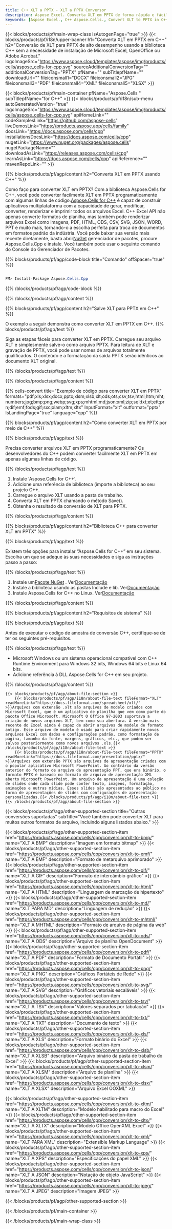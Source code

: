 ```yaml
---
title: C++ XLT a PPTX - XLT a PPTX Conversor
description: Aspose Excel. Converta XLT em PPTX de forma rápida e fácil com Aspose.Cells. C++ XLT em PPTX. C++ Salve XLT em PPTX. Salve XLT como 07611134 81 usando C++.
keywords: [Aspose Excel., C++ Aspose.Cells., Convert XLT to PPTX in C++., Save XLT to PPTX using C++., C++ XLT to PPTX saveformat., XLT to PPTX Converter., C++ Save XLT as PPTX]
---
```

{{< blocks/products/pf/main-wrap-class isAutogenPage="true" >}}
{{< blocks/products/pf/i18n/upper-banner h1="Converta XLT em PPTX em C++" h2="Conversão de XLT para PPTX de alto desempenho usando a biblioteca C++ sem a necessidade de instalação de Microsoft Excel, OpenOffice ou Adobe Acrobat." logoImageSrc="https://www.aspose.cloud/templates/aspose/img/products/cells/aspose_cells-for-cpp.svg" sourceAdditionalConversionTag="" additionalConversionTag="PPTX" pfName="" subTitlepfName="" downloadUrl="" fileiconsmall1="DOCX" fileiconsmall2="JPG" fileiconsmall3="PDF" fileiconsmall4="XML" fileiconsmall5="XLSX" >}}

{{< blocks/products/pf/main-container pfName="Aspose.Cells " subTitlepfName="for C++" >}}
{{< blocks/products/pf/i18n/sub-menu autoGeneratedVersion="true" logoImageSrc="https://www.aspose.cloud/templates/aspose/img/products/cells/aspose_cells-for-cpp.svg" apiHomeLink="" codeSamplesLink="https://github.com/aspose-cells" liveDemosLink="https://products.aspose.app/cells/family" docsLink="https://docs.aspose.com/cells/cpp" installationsDocsLink="https://docs.aspose.com/cells/cpp" nugetLink="https://www.nuget.org/packages/aspose.cells" nugetPackageName="" downloadAsLink="https://releases.aspose.com/cells/cpp" learnAsLink="https://docs.aspose.com/cells/cpp" apiReference="" mavenRepoLink="" >}}


{{% blocks/products/pf/agp/content h2="Converta XLT em PPTX usando C++" %}}

Como faço para converter XLT em PPTX? Com a biblioteca Aspose.Cells for C++, você pode converter facilmente XLT em PPTX programaticamente com algumas linhas de código.[Aspose.Cells for C++](https://products.aspose.com/cells/cpp) é capaz de construir aplicativos multiplataforma com a capacidade de gerar, modificar, converter, renderizar e imprimir todos os arquivos Excel. C++ Excel API não apenas converte formatos de planilha, mas também pode renderizar arquivos Excel como imagens, PDF, HTML, ODS, CSV, SVG, JSON, WORD, PPT e muito mais, tornando-o a escolha perfeita para troca de documentos em formatos padrão da indústria. Você pode baixar sua versão mais recente diretamente, basta abrir[NuGet](https://www.nuget.org/packages/Aspose.Cells.Cpp/) gerenciador de pacotes, procure Aspose.Cells.Cpp e instale. Você também pode usar o seguinte comando do Console do Gerenciador de Pacotes.

{{% blocks/products/pf/agp/code-block title="Comando" offSpacer="true" %}}

```cs

PM> Install-Package Aspose.Cells.Cpp

```

{{% /blocks/products/pf/agp/code-block %}}

{{% /blocks/products/pf/agp/content %}}

{{% blocks/products/pf/agp/content h2="Salve XLT para PPTX em C++" %}}

O exemplo a seguir demonstra como converter XLT em PPTX em C++.
{{% blocks/products/pf/agp/text %}}

Siga as etapas fáceis para converter XLT em PPTX. Carregue seu arquivo XLT e simplesmente salve-o como arquivo PPTX. Para leitura de XLT e gravação de PPTX, você pode usar nomes de arquivos totalmente qualificados. O conteúdo e a formatação da saída PPTX serão idênticos ao documento XLT original.

{{% /blocks/products/pf/agp/text %}}

{{% /blocks/products/pf/agp/content %}}

{{% cells-convert title="Exemplo de código para converter XLT em PPTX" formats="pdf;xls;xlsx;docx;pptx;xlsm;xlsb;xlt;ods;ots;csv;tsv;html;htm;mht;numbers;jpg;bmp;png;webp;svg;xps;mhtml;md;json;xml;zip;sql;txt;et;ett;prn;dif;emf;fods;gif;sxc;xlam;xltm;xltx" InputFormat="xlt" outformat="pptx" IsLandingPage="true" language="cpp" %}}

{{% blocks/products/pf/agp/content h2="Como converter XLT em PPTX por meio de C++" %}}

{{% blocks/products/pf/agp/text %}}

Precisa converter arquivos XLT em PPTX programaticamente? Os desenvolvedores do C++ podem converter facilmente XLT em PPTX em apenas algumas linhas de código.

{{% /blocks/products/pf/agp/text %}}

1.  Instale 'Aspose.Cells for C++'.
1.  Adicione uma referência de biblioteca (importe a biblioteca) ao seu projeto C++.
1.  Carregue o arquivo XLT usando a pasta de trabalho.
1.  Converta XLT em PPTX chamando o método Save().
1.  Obtenha o resultado da conversão de XLT para PPTX.

{{% /blocks/products/pf/agp/content %}}

{{% blocks/products/pf/agp/content h2="Biblioteca C++ para converter XLT em PPTX" %}}

{{% blocks/products/pf/agp/text %}}

Existem três opções para instalar “Aspose.Cells for C++” em seu sistema. Escolha um que se adeque às suas necessidades e siga as instruções passo a passo:

{{% /blocks/products/pf/agp/text %}}

1.  Instale um[Pacote NuGet](https://www.nuget.org/packages/Aspose.Cells.Cpp/) . Ver[Documentação](https://docs.aspose.com/cells/cpp/installation/#using-nuget-package-manager)
1.  Instale a biblioteca usando as pastas Include e lib. Ver[Documentação](https://docs.aspose.com/cells/cpp/installation/#using-include-and-lib-folders)
1.  Instale Aspose.Cells for C++ no Linux. Ver[Documentação](https://docs.aspose.com/cells/cpp/installation/#installing-asposecells-for-c-in-linux)

{{% /blocks/products/pf/agp/content %}}

{{% blocks/products/pf/agp/content h2="Requisitos de sistema" %}}

{{% blocks/products/pf/agp/text %}}

 Antes de executar o código de amostra de conversão C++, certifique-se de ter os seguintes pré-requisitos.

{{% /blocks/products/pf/agp/text %}}

- Microsoft Windows ou um sistema operacional compatível com C++ Runtime Environment para Windows 32 bits, Windows 64 bits e Linux 64 bits.
- Adicione referência à DLL Aspose.Cells for C++ em seu projeto.

{{% /blocks/products/pf/agp/content %}}

<!-- aboutfile Starts -->
    {{< blocks/products/pf/agp/about-file-section >}}
        {{< blocks/products/pf/agp/i18n/about-file-text fileFormat="XLT" readMoreLink="https://docs.fileformat.com/spreadsheet/xlt/" >}}Arquivos com extensão .xlt são arquivos de modelo criados com Microsoft Excel, que é um aplicativo de planilha que vem como parte do pacote Office Microsoft. Microsoft O Office 97-2003 suportava a criação de novos arquivos XLT, bem como sua abertura. A versão mais recente do Excel ainda é capaz de abrir arquivos de modelo de formato antigo. Esse arquivo de modelo é usado para criar rapidamente novos arquivos Excel com dados e configurações padrão, como formatação de página, tamanho da fonte, margens, gráficos, etc., que podem ser salvos posteriormente como novos arquivos .xls.{{< /blocks/products/pf/agp/i18n/about-file-text >}}
        {{< blocks/products/pf/agp/i18n/about-file-text fileFormat="PPTX" readMoreLink="https://docs.fileformat.com/presentation/pptx/" >}}Arquivos com extensão PPTX são arquivos de apresentação criados com o popular aplicativo Microsoft PowerPoint. Ao contrário da versão anterior do formato de arquivo de apresentação PPT, que era binário, o formato PPTX é baseado no formato de arquivo de apresentação XML aberto Microsoft PowerPoint. Um arquivo de apresentação é uma coleção de slides onde cada slide pode conter texto, imagens, formatação, animações e outras mídias. Esses slides são apresentados ao público na forma de apresentações de slides com configurações de apresentação personalizadas.{{< /blocks/products/pf/agp/i18n/about-file-text >}}
    {{< /blocks/products/pf/agp/about-file-section >}}
<!-- aboutfile Ends -->

{{< blocks/products/pf/agp/other-supported-section title="Outras conversões suportadas" subTitle="Você também pode converter XLT para muitos outros formatos de arquivo, incluindo alguns listados abaixo." >}}

{{< blocks/products/pf/agp/other-supported-section-item href="https://products.aspose.com/cells/cpp/conversion/xlt-to-bmp/" name="XLT A BMP" description="Imagem em formato bitmap" >}}
{{< blocks/products/pf/agp/other-supported-section-item href="https://products.aspose.com/cells/cpp/conversion/xlt-to-emf/" name="XLT A EMF" description="Formato de metarquivo aprimorado" >}}
{{< blocks/products/pf/agp/other-supported-section-item href="https://products.aspose.com/cells/cpp/conversion/xlt-to-gif/" name="XLT A GIF" description="Formato de intercâmbio gráfico" >}}
{{< blocks/products/pf/agp/other-supported-section-item href="https://products.aspose.com/cells/cpp/conversion/xlt-to-html/" name="XLT A HTML" description="Linguagem de marcação de hipertexto" >}}
{{< blocks/products/pf/agp/other-supported-section-item href="https://products.aspose.com/cells/cpp/conversion/xlt-to-md/" name="XLT PARA MD" description="Linguagem de redução" >}}
{{< blocks/products/pf/agp/other-supported-section-item href="https://products.aspose.com/cells/cpp/conversion/xlt-to-mhtml/" name="XLT A MHTML" description="Formato de arquivo de página da web" >}}
{{< blocks/products/pf/agp/other-supported-section-item href="https://products.aspose.com/cells/cpp/conversion/xlt-to-ods/" name="XLT A ODS" description="Arquivo de planilha OpenDocument" >}}
{{< blocks/products/pf/agp/other-supported-section-item href="https://products.aspose.com/cells/cpp/conversion/xlt-to-pdf/" name="XLT A PDF" description="Formato de Documento Portátil" >}}
{{< blocks/products/pf/agp/other-supported-section-item href="https://products.aspose.com/cells/cpp/conversion/xlt-to-png/" name="XLT A PNG" description="Gráficos Portáteis de Rede" >}}
{{< blocks/products/pf/agp/other-supported-section-item href="https://products.aspose.com/cells/cpp/conversion/xlt-to-svg/" name="XLT A SVG" description="Gráficos vetoriais escaláveis" >}}
{{< blocks/products/pf/agp/other-supported-section-item href="https://products.aspose.com/cells/cpp/conversion/xlt-to-tsv/" name="XLT A TSV" description="Valores separados por tabulação" >}}
{{< blocks/products/pf/agp/other-supported-section-item href="https://products.aspose.com/cells/cpp/conversion/xlt-to-txt/" name="XLT A TXT" description="Documento de texto" >}}
{{< blocks/products/pf/agp/other-supported-section-item href="https://products.aspose.com/cells/cpp/conversion/xlt-to-xls/" name="XLT A XLS" description="Formato binário do Excel" >}}
{{< blocks/products/pf/agp/other-supported-section-item href="https://products.aspose.com/cells/cpp/conversion/xlt-to-xlsb/" name="XLT A XLSB" description="Arquivo binário da pasta de trabalho do Excel" >}}
{{< blocks/products/pf/agp/other-supported-section-item href="https://products.aspose.com/cells/cpp/conversion/xlt-to-xlsm/" name="XLT A XLSM" description="Arquivo de planilha" >}}
{{< blocks/products/pf/agp/other-supported-section-item href="https://products.aspose.com/cells/cpp/conversion/xlt-to-xlsx/" name="XLT A XLSX" description="Arquivo Excel OOXML" >}}

{{< blocks/products/pf/agp/other-supported-section-item href="https://products.aspose.com/cells/cpp/conversion/xlt-to-xltm/" name="XLT A XLTM" description="Modelo habilitado para macro do Excel" >}}
{{< blocks/products/pf/agp/other-supported-section-item href="https://products.aspose.com/cells/cpp/conversion/xlt-to-xltx/" name="XLT A XLTX" description="Modelo Office OpenXML Excel" >}}
{{< blocks/products/pf/agp/other-supported-section-item href="https://products.aspose.com/cells/cpp/conversion/xlt-to-xml/" name="XLT PARA XML" description="Extensible Markup Language" >}}
{{< blocks/products/pf/agp/other-supported-section-item href="https://products.aspose.com/cells/cpp/conversion/xlt-to-xps/" name="XLT A XPS" description="Especificações do papel XML" >}}
{{< blocks/products/pf/agp/other-supported-section-item href="https://products.aspose.com/cells/cpp/conversion/xlt-to-json/" name="XLT A JSON" description="Notação de objeto JavaScript" >}}
{{< blocks/products/pf/agp/other-supported-section-item href="https://products.aspose.com/cells/cpp/conversion/xlt-to-jpeg/" name="XLT A JPEG" description="Imagem JPEG" >}}

{{< /blocks/products/pf/agp/other-supported-section >}}

{{< /blocks/products/pf/main-container >}}
    
{{< /blocks/products/pf/main-wrap-class >}}
